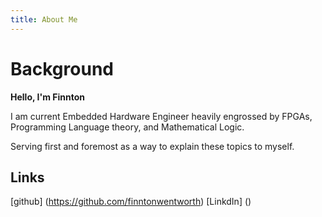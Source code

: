 ```yaml
---
title: About Me
---
```


# Background
**Hello, I'm Finnton**

<p>
I am current Embedded Hardware Engineer heavily engrossed by FPGAs, Programming Language theory, and Mathematical Logic.
</p>

<p>
Serving first and foremost as a way to explain these topics to myself.
</p>

## Links
[github] (https://github.com/finntonwentworth)
[LinkdIn] ()